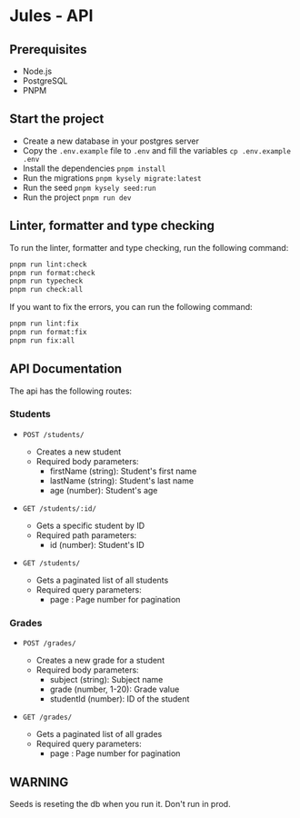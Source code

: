 # Jules - API

## Prerequisites

- Node.js
- PostgreSQL
- PNPM

## Start the project

- Create a new database in your postgres server
- Copy the `.env.example` file to `.env` and fill the variables `cp .env.example .env`
- Install the dependencies `pnpm install`
- Run the migrations `pnpm kysely migrate:latest`
- Run the seed `pnpm kysely seed:run`
- Run the project `pnpm run dev`

## Linter, formatter and type checking

To run the linter, formatter and type checking, run the following command:

```bash
pnpm run lint:check
pnpm run format:check
pnpm run typecheck
pnpm run check:all
```

If you want to fix the errors, you can run the following command:

```bash
pnpm run lint:fix
pnpm run format:fix
pnpm run fix:all
```

## API Documentation

The api has the following routes:

### Students

- `POST /students/`
  - Creates a new student
  - Required body parameters:
    - firstName (string): Student's first name
    - lastName (string): Student's last name
    - age (number): Student's age

- `GET /students/:id/`
  - Gets a specific student by ID
  - Required path parameters:
    - id (number): Student's ID

- `GET /students/`
  - Gets a paginated list of all students
  - Required query parameters:
    - page : Page number for pagination

### Grades

- `POST /grades/`
  - Creates a new grade for a student
  - Required body parameters:
    - subject (string): Subject name
    - grade (number, 1-20): Grade value
    - studentId (number): ID of the student

- `GET /grades/`
  - Gets a paginated list of all grades
  - Required query parameters:
    - page : Page number for pagination

## WARNING

Seeds is reseting the db when you run it.
Don't run in prod.
